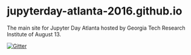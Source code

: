 # jupyterday-atlanta-2016.github.io
The main site for Jupyter Day Atlanta hosted by Georgia Tech Research Institute of August 13.

[![Gitter](https://badges.gitter.im/jupyterday-atlanta-2016/jupyterday-atlanta-2016.github.io.svg)](https://gitter.im/jupyterday-atlanta-2016/jupyterday-atlanta-2016.github.io?utm_source=badge&utm_medium=badge&utm_campaign=pr-badge)
